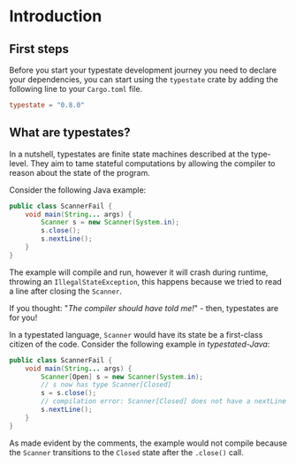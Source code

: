 # Introduction

## First steps

Before you start your typestate development journey you need to declare your dependencies,
you can start using the `typestate` crate by adding the following line to your `Cargo.toml` file.

```toml
typestate = "0.8.0"
```

## What are typestates?

In a nutshell, typestates are finite state machines described at the type-level.
They aim to tame stateful computations by allowing the compiler to reason about the state of the program.

Consider the following Java example:

```java
public class ScannerFail {
    void main(String... args) {
        Scanner s = new Scanner(System.in);
        s.close();
        s.nextLine();
    }
}
```

The example will compile and run, however it will crash during runtime, throwing an `IllegalStateException`, 
this happens because we tried to read a line after closing the `Scanner`.

If you thought: "*The compiler should have told me!*" - then, typestates are for you!

In a typestated language, `Scanner` would have its state be a first-class citizen of the code.
Consider the following example in *typestated-Java*:

```java
public class ScannerFail {
    void main(String... args) {
        Scanner[Open] s = new Scanner(System.in);
        // s now has type Scanner[Closed]
        s = s.close();
        // compilation error: Scanner[Closed] does not have a nextLine method
        s.nextLine();  
    }
}
```

As made evident by the comments, the example would not compile because the `Scanner` 
transitions to the `Closed` state after the `.close()` call.